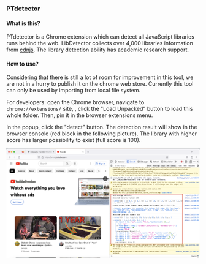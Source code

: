 ### PTdetector



#### What is this?

PTdetector is a Chrome extension which can detect all JavaScript libraries runs behind the web. LibDetector collects over 4,000 libraries information from [cdnjs](https://cdnjs.com/). The library detection ability has academic research support.

#### How to use?

Considering that there is still a lot of room for improvement in this tool, we are not in a hurry to publish it on the chrome web store. Currently this tool can only be used by importing from local file system.

For developers: open the Chrome browser, navigate to `chrome://extensions/` site, , click the "Load Unpacked" button to load this whole folder. Then, pin it in the browser extensions menu.

In the popup, click the "detect" button. The detection result will show in the browser console (red block in the following picture). The library with higher score has larger possibility to exist (full score is 100).

![example](img/example.png)




